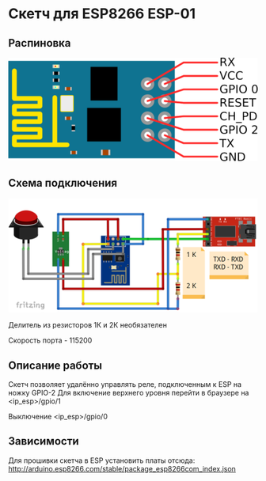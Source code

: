 # Скетч для ESP8266 ESP-01
## Распиновка

![pinout](img/esp-01_pinout.png)

## Схема подключения

![scheme](img/esp_ttl.png)

Делитель из резисторов 1К и 2К необязателен

Скорость порта - 115200

## Описание работы

Скетч позволяет удалённо управлять реле, подключенным к ESP на ножку GPIO-2
Для включение верхнего уровня перейти в браузере на <ip_esp>/gpio/1

Выключение <ip_esp>/gpio/0

## Зависимости

Для прошивки скетча в ESP установить платы отсюда: http://arduino.esp8266.com/stable/package_esp8266com_index.json
